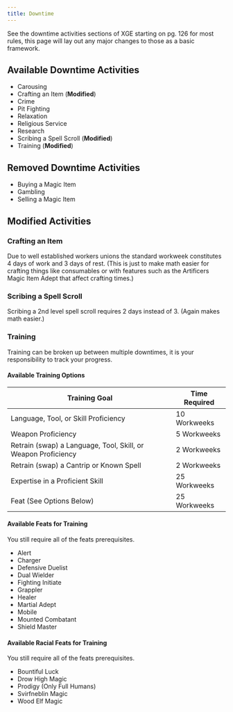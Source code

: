 ```yaml
---
title: Downtime
---
```


See the downtime activities sections of XGE starting on pg. 126 for most rules, this page will lay out any major changes to those as a basic framework.

## Available Downtime Activities
- Carousing
- Crafting an Item (**Modified**)
- Crime
- Pit Fighting
- Relaxation
- Religious Service
- Research
- Scribing a Spell Scroll (**Modified**)
- Training (**Modified**)

## Removed Downtime Activities
- Buying a Magic Item
- Gambling
- Selling a Magic Item

## Modified Activities

### Crafting an Item
Due to well established workers unions the standard workweek constitutes 4 days of work and 3 days of rest. (This is just to make math easier for crafting things like consumables or with features such as the Artificers Magic Item Adept that affect crafting times.)

### Scribing a Spell Scroll
Scribing a 2nd level spell scroll requires 2 days instead of 3. (Again makes math easier.)

### Training
Training can be broken up between multiple downtimes, it is your responsibility to track your progress.
#### Available Training Options
| Training Goal | Time Required |
| --- | --- |
| Language, Tool, or Skill Proficiency | 10 Workweeks |
| Weapon Proficiency | 5 Workweeks |
| Retrain (swap) a Language, Tool, Skill, or Weapon Proficiency | 2 Workweeks |
| Retrain (swap) a Cantrip or Known Spell | 2 Workweeks |
| Expertise in a Proficient Skill | 25 Workweeks |
| Feat (See Options Below) | 25 Workweeks |

#### Available Feats for Training
You still require all of the feats prerequisites.
- Alert
- Charger
- Defensive Duelist
- Dual Wielder
- Fighting Initiate
- Grappler
- Healer
- Martial Adept
- Mobile
- Mounted Combatant
- Shield Master

#### Available Racial Feats for Training
You still require all of the feats prerequisites.
- Bountiful Luck
- Drow High Magic
- Prodigy (Only Full Humans)
- Svirfneblin Magic
- Wood Elf Magic
